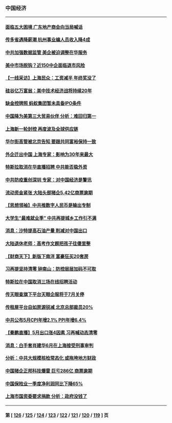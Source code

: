 ### 中国经济
---
#### [面临五大困境 广东地产商会向当局喊话](../../pages/ncid283/n13760029.md) 
#### [传多省遇降薪潮 杭州事业编人员收入降4成](../../pages/ncid283/n13759986.md) 
#### [中共加强数据监管 美企被迫调整在华服务](../../pages/ncid283/n13759945.md) 
#### [美中市场脱钩？近150中企面临退市风险](../../pages/ncid283/n13759737.md) 
#### [【一线采访】上海民众：工资减半 年终奖没了](../../pages/ncid283/n13759643.md) 
#### [硅谷亿万富翁：美中技术经济战将持续20年](../../pages/ncid283/n13759522.md) 
#### [缺金控牌照 蚂蚁集团暂未具备IPO条件](../../pages/ncid283/n13759566.md) 
#### [中国降为美第三大贸易伙伴 分析：难回归第一](../../pages/ncid283/n13759515.md) 
#### [上海新一轮封控 再度波及全球供应链](../../pages/ncid283/n13759222.md) 
#### [华尔街高管被北京告知 要跟共同富裕保持一致](../../pages/ncid283/n13759067.md) 
#### [外企迁出中国 上海专家：影响为30年来最大](../../pages/ncid283/n13758317.md) 
#### [特斯拉取消在华直播招聘 中共能否稳外资](../../pages/ncid283/n13758840.md) 
#### [中共防疫重创深圳 专家：对中国经济是警讯](../../pages/ncid283/n13758467.md) 
#### [流动资金紧张 大陆头部猪企5.42亿商票逾期](../../pages/ncid283/n13758510.md) 
#### [【思想领袖】中共推数字人民币是输出专制](../../pages/ncid283/n13742264.md) 
#### [大学生“最难就业季” 中共再提城乡工作引不满](../../pages/ncid283/n13757951.md) 
#### [消息：沙特提高石油产量 削减对中国出口](../../pages/ncid283/n13757295.md) 
#### [大陆退休老师：高考作文题把孩子往傻里整](../../pages/ncid283/n13757103.md) 
#### [【财商天下】新版下南洋 富豪狂买20套房](../../pages/ncid283/n13756795.md) 
#### [习再提坚持清零 钟南山：防控层层加码不可取](../../pages/ncid283/n13756635.md) 
#### [特斯拉在中国取消三场在线招聘活动](../../pages/ncid283/n13756628.md) 
#### [传天眼查旗下平台天眼企服将于7月关停](../../pages/ncid283/n13756707.md) 
#### [传租屋平台自如房源锐减  北京总部裁员20%](../../pages/ncid283/n13756514.md) 
#### [中共公布5月CPI年增2.1% PPI年增6.4%](../../pages/ncid283/n13756337.md) 
#### [【秦鹏直播】5月出口涨4因素 习再喊动态清零](../../pages/ncid283/n13756107.md) 
#### [消息：白手套肖建华6月在上海接受刑事审判](../../pages/ncid283/n13756111.md) 
#### [分析：中共大规模核检常态化 或拖垮地方财政](../../pages/ncid283/n13756065.md) 
#### [中国猪企正邦科技爆雷 巨亏286亿 商票逾期](../../pages/ncid283/n13756102.md) 
#### [中国保险业一季度净利润同比下降65%](../../pages/ncid283/n13756054.md) 
#### [上海市国资委要求捐款 分析：政府没钱了](../../pages/ncid283/n13755948.md) 

---
#### 第 [ [126](./126.md) / [125](./125.md) / [124](./124.md) / [123](./123.md) / [122](./122.md) / [121](./121.md) / [120](./120.md) / [119](./119.md) ] 页
